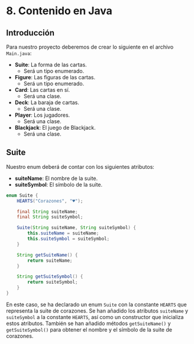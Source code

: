 # 8. Contenido en Java

## Introducción

Para nuestro proyecto deberemos de crear lo siguiente en el archivo `Main.java`:

* **Suite**: La forma de las cartas.
    * Será un tipo enumerado.
* **Figure**: Las figuras de las cartas.
    * Será un tipo enumerado.
* **Card**: Las cartas en sí.
    * Será una clase.
* **Deck**: La baraja de cartas.
    * Será una clase.
* **Player**: Los jugadores.
    * Será una clase.
* **Blackjack**: El juego de Blackjack.
    * Será una clase.

## Suite

Nuestro enum deberá de contar con los siguientes atributos:

* **suiteName**: El nombre de la suite.
* **suiteSymbol**: El símbolo de la suite.

```java
enum Suite {
    HEARTS("Corazones", "♥");

    final String suiteName;
    final String suiteSymbol;

    Suite(String suiteName, String suiteSymbol) {
        this.suiteName = suiteName;
        this.suiteSymbol = suiteSymbol;
    }

    String getSuiteName() {
        return suiteName;
    }

    String getSuiteSymbol() {
        return suiteSymbol;
    }
}
```

En este caso, se ha declarado un enum `Suite` con la constante `HEARTS` que representa la suite de corazones. Se han
añadido los atributos `suiteName` y `suiteSymbol` a la constante `HEARTS`, así como un constructor que inicializa estos
atributos. También se han añadido métodos `getSuiteName()` y `getSuiteSymbol()` para obtener el nombre y el símbolo de
la suite de corazones.